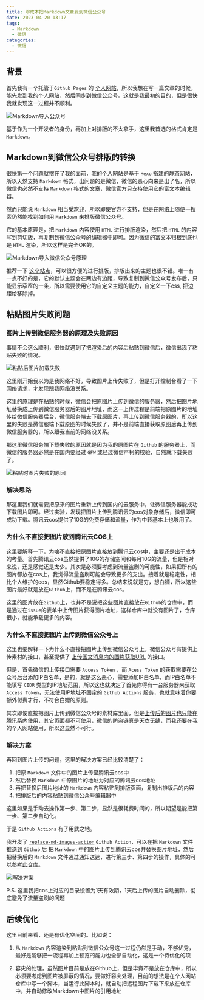 ```yaml
---
title: 零成本把Markdown文章发到微信公众号
date: 2023-04-20 13:17
tags:
  - Markdown
  - 微信
categories:
  - 微信
---
```


## 背景

首先我有一个托管于`Github Pages` 的 [个人网站](https://qwertyyb.github.io)，所以我想在写一篇文章的时候，能先发到我的个人网站，然后同步到微信公众号。这就是我最初的目的，但是很快我就发现这一过程并不顺利。

![Markdown导入公众号](https://user-images.githubusercontent.com/16240729/233107334-2db61aca-17ef-48a5-8f02-db0e1fb47432.png)

基于作为一个开发者的身份，再加上对排版的不太拿手，这里我首选的格式肯定是`Markdown`。

## Markdown到微信公众号排版的转换
很快第一个问题就摆在了我的面前，我的个人网站是基于 `Hexo` 搭建的静态网站，所以天然支持 `Markdown` 格式，出问题的是微信，微信的恶心向来是出了名，所以微信也必然不支持 `Markdown` 格式的文章，微信官方只支持使用它的富文本编辑器。

然而只能说 `Markdown` 相当受欢迎，所以即使官方不支持，但是在网络上随便一搜索仍然能找到如何用 `Markdown` 来排版微信公众号。

它的基本原理是，把 `Markdown` 内容使用 `HTML` 进行排版渲染，然后把 `HTML` 的内容写到剪切版，再复制到微信公众号的编辑器中即可。因为微信的富文本归根到底也是 `HTML` 渲染，所以这样是完全OK的。

![Markdown导入微信公众号原理](https://user-images.githubusercontent.com/16240729/233108450-d26d9af7-eac5-4c5a-ac85-ddc265de3b2e.png)

推荐一下 [这个站点](https://markdown.com.cn/editor/)，可以很方便的进行排版，排版出来的主题也很不错。唯一有一点不好的是，它的默认主题会在两边有边距，导致复制到微信公众号发布后，只能显示窄窄的一条，所以需要使用它的自定义主题的能力，自定义一下css, 把边距给移除掉。

## 粘贴图片失败问题

### 图片上传到微信服务器的原理及失败原因
事情不会这么顺利，很快就遇到了把渲染后的内容后粘贴到微信后，微信出现了粘贴失败的情况。

![粘贴后图片加载失败](https://user-images.githubusercontent.com/16240729/233079919-e72f94fd-4772-4d21-b5a4-ecbc4cad9c26.png)

这里刚开始我以为是我网络不好，导致图片上传失败了，但是打开控制台看了一下网络请求，才发现跟我网络没关系。

这里的原理是在粘贴的时候，微信会把原图片上传到微信的服务器，然后把图片地址替换成上传到微信服务器后的图片地址，而这一上传过程是前端把原图片的地址传给微信服务器后台，微信服务端去下载原图片，再上传到微信服务器的，所以这里的失败是微信服端下载原图的时候失败了，并不是前端直接获取原图后再上传到微信服务器的，所以跟我当前的网络没关系。

那这里微信服务端下载失败的原因就是因为我的原图片在 `Github` 的服务器上，而微信的服务器必然是在国内要经过 `GFW` 或经过微信严柯的校验，自然就下载失败了。

![粘贴时图片失败的原因](https://user-images.githubusercontent.com/16240729/233111375-efe6e3f5-9a82-4be8-b93d-4caafac24322.png)

### 解决思路

那这里我们就需要把原来的图片重新上传到国内的云服务中，让微信服务器能成功下载图片即可。经过实验，发现把图片上传到腾讯云的cos对象存储后，微信即可成功下载。腾讯云cos提供了10G的免费存储和流量，作为中转基本上也够用了。

### 为什么不直接把图片放到腾讯云COS上

这里要解释一下，为啥不直接把原图片直接放到腾讯云cos中，主要还是出于成本的考量。首先腾讯云cos虽然提供了10G的存储空间和每月10G的流量，但是相对来说，还是感觉还是太少。其次是必须要考虑到流量盗刷的可能性，如果把所有的图片都放在cos上，我觉得流量盗刷可能会导致更多的支出。接着就是稳定性，相比个人维护的cos，显然Github要稳定得多。总结来说就是穷，想白嫖，所以这些图片最好就是放在`Github`上，而不是在腾讯云cos。

这里的图片放在`Github`上，也并不是说把这些图片直接放在`Github`的仓库中，而是通过在`issue`的表单中上传图片获得图片地址，这样仓库中就没有图片了，仓库很小，就能承载更多的内容。

### 为什么不直接把图片上传到微信公众号上

这里也要解释一下为什么不直接把图片上传到微信公众号上，微信公众号有提供上传素材的接口，甚至提供了 [上传图文消息内的图片获取URL](https://developers.weixin.qq.com/doc/offiaccount/Asset_Management/Adding_Permanent_Assets.html) 的接口。

但是，首先微信的上传接口需要 `Access Token` ，而 `Acess Token` 的获取需要在公众号后台添加IP白名单，是的，就是这么恶心，需要添加IP白名单，而IP白名单不能填写 `CIDR` 类型的IP地址范围，所以这也就决定了首先你得有一台服务器来获取 `Access Token`，无法使用IP地址不固定的 `Github Actions` 服务，也就意味着你要额外付费才行，不符合白嫖的原则。

其次即使直接把图片上传到微信公众号的素材库里面，但是[上传后的图片也只能在腾讯系内使用，其它页面都不可使用](https://developers.weixin.qq.com/doc/offiaccount/Asset_Management/Adding_Permanent_Assets.html)，微信的防盗链真是天衣无缝，而我还要在我的个人网站使用，所以这显然不可行。

### 解决方案

再回到图片上传的问题，这里的解决方案已经比较清楚了：

1. 把原 `Markdown` 文件中的图片上传至腾讯云cos中
2. 然后替换 `Markdown` 中原图片的地址为对应的腾讯云cos地址
3. 再把替换后图片地址的 `Markdown` 内容粘贴到排版页面，复制出排版后的内容
4. 把排版后的内容粘贴到微信公众号编辑器中

这里如果是手动去操作第一步、第二步，显然是很耗费时间的，所以期望是能把第一步、第二步自动化。

于是 `Github Actions` 有了用武之地。

我开发了 [`replace-md-images-action`](https://github.com/qwertyyb/replace-md-images-action) `Github Action`，可以在把 `Markdown` 文件推送到 `Github` 后 把 `Markdown` 中的图片上传到腾讯云cos并替换图片地址，然后把替换后的 `Markdown` 文件通过通知送达，进行第三步、第四步的操作，具体的可以[参考此仓库](https://github.com/qwertyyb/qwertyyb.github.io)。

![解决方案](https://user-images.githubusercontent.com/16240729/233120085-7b87bffe-f1a0-43f7-881c-58a01954979c.png)

P.S. 这里我把cos上对应的目录设置为1天有效期，1天后上传的图片自动删除，彻底避免了流量盗刷的问题

## 后续优化

这里目前来看，还是有优化空间的。比如说：

1. 从 `Markdown` 内容渲染到粘贴到微信公众号这一过程仍然是手动，不够优秀，最好是能够把一流程再加上预览的能力也全部自动化，这是一个待优化的项

2. 容灾的处理，虽然图片目前是放在Github上，但是毕竟不是放在仓库中，所以必须要考虑到图片被屏蔽的情况，要做好容灾处理，目前的想法是在个人网站仓库中写一个脚本，当运行此脚本时，就自动把远程图片下载下来放在仓库中，并自动修改Markdown中图片的引用地址
